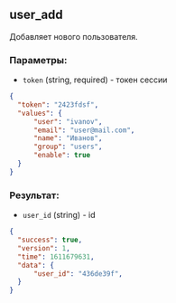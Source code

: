 ## user_add
Добавляет нового пользователя.

### Параметры:
- ```token``` (string, required) - токен сессии
```json
{
  "token": "2423fdsf",
  "values": {
      "user": "ivanov", 
      "email": "user@mail.com", 
      "name": "Иванов", 
      "group": "users", 
      "enable": true
  }  
}
```

### Результат:
- ```user_id``` (string) - id 
```json
{
  "success": true,
  "version": 1,
  "time": 1611679631,
  "data": {
      "user_id": "436de39f",
  }
}
```
